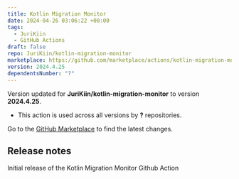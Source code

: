 ```yaml
---
title: Kotlin Migration Monitor
date: 2024-04-26 03:06:22 +00:00
tags:
  - JuriKiin
  - GitHub Actions
draft: false
repo: JuriKiin/kotlin-migration-monitor
marketplace: https://github.com/marketplace/actions/kotlin-migration-monitor
version: 2024.4.25
dependentsNumber: "?"
---
```



Version updated for **JuriKiin/kotlin-migration-monitor** to version **2024.4.25**.
- This action is used across all versions by **?** repositories.

Go to the [GitHub Marketplace](https://github.com/marketplace/actions/kotlin-migration-monitor) to find the latest changes.

## Release notes

Initial release of the Kotlin Migration Monitor Github Action
